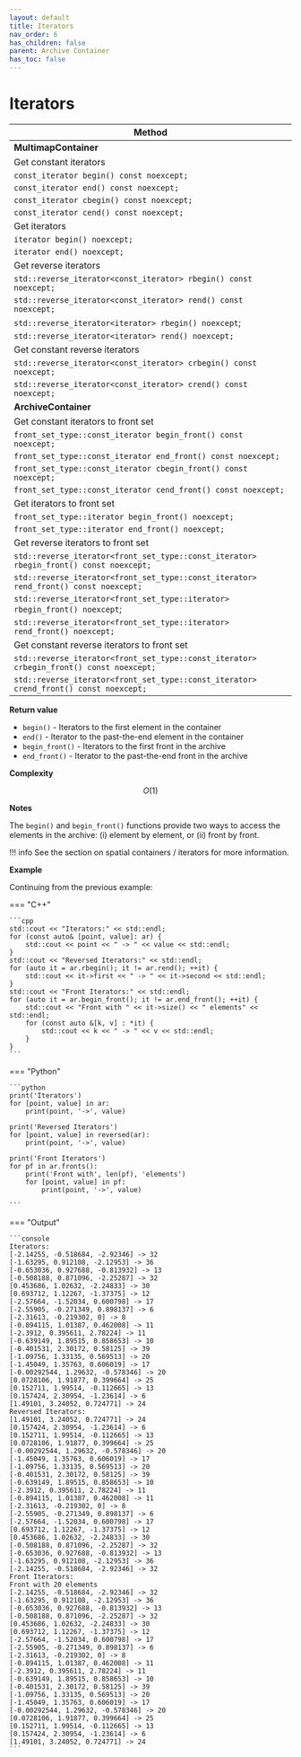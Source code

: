 ```yaml
---
layout: default
title: Iterators
nav_order: 6
has_children: false
parent: Archive Container
has_toc: false
---
```

# Iterators

| Method                                                       |
| ------------------------------------------------------------ |
| **MultimapContainer**                                        |
| Get constant iterators                                       |
| `const_iterator begin() const noexcept;`                     |
| `const_iterator end() const noexcept;`                       |
| `const_iterator cbegin() const noexcept;`                    |
| `const_iterator cend() const noexcept;`                      |
| Get iterators                                                |
| `iterator begin() noexcept;`                                 |
| `iterator end() noexcept;`                                   |
| Get reverse iterators                                        |
| `std::reverse_iterator<const_iterator> rbegin() const noexcept;` |
| `std::reverse_iterator<const_iterator> rend() const noexcept;` |
| `std::reverse_iterator<iterator> rbegin() noexcept`;         |
| `std::reverse_iterator<iterator> rend() noexcept;`           |
| Get constant reverse iterators                               |
| `std::reverse_iterator<const_iterator> crbegin() const noexcept;` |
| `std::reverse_iterator<const_iterator> crend() const noexcept;` |
| **ArchiveContainer**                                        |
| Get constant iterators to front set                                       |
| `front_set_type::const_iterator begin_front() const noexcept;`                     |
| `front_set_type::const_iterator end_front() const noexcept;`                       |
| `front_set_type::const_iterator cbegin_front() const noexcept;`                    |
| `front_set_type::const_iterator cend_front() const noexcept;`                      |
| Get iterators to front set                                                |
| `front_set_type::iterator begin_front() noexcept;`                                 |
| `front_set_type::iterator end_front() noexcept;`                                   |
| Get reverse iterators to front set                                        |
| `std::reverse_iterator<front_set_type::const_iterator> rbegin_front() const noexcept;` |
| `std::reverse_iterator<front_set_type::const_iterator> rend_front() const noexcept;` |
| `std::reverse_iterator<front_set_type::iterator> rbegin_front() noexcept`;         |
| `std::reverse_iterator<front_set_type::iterator> rend_front() noexcept;`           |
| Get constant reverse iterators to front set                               |
| `std::reverse_iterator<front_set_type::const_iterator> crbegin_front() const noexcept;` |
| `std::reverse_iterator<front_set_type::const_iterator> crend_front() const noexcept;` |

**Return value**

* `begin()` - Iterators to the first element in the container
* `end()` - Iterator to the past-the-end element in the container
* `begin_front()` - Iterators to the first front in the archive
* `end_front()` - Iterator to the past-the-end front in the archive

**Complexity**

$$
O(1)
$$

**Notes**

The `begin()` and `begin_front()` functions provide two ways to access the elements in the archive: (i) element by element, or (ii) front by front.

!!! info
    See the section on spatial containers / iterators for more information.

**Example**

Continuing from the previous example:

=== "C++"

    ```cpp
    std::cout << "Iterators:" << std::endl;
    for (const auto& [point, value]: ar) {
        std::cout << point << " -> " << value << std::endl;
    }
    std::cout << "Reversed Iterators:" << std::endl;
    for (auto it = ar.rbegin(); it != ar.rend(); ++it) {
        std::cout << it->first << " -> " << it->second << std::endl;
    }
    std::cout << "Front Iterators:" << std::endl;
    for (auto it = ar.begin_front(); it != ar.end_front(); ++it) {
        std::cout << "Front with " << it->size() << " elements" << std::endl;
        for (const auto &[k, v] : *it) {
            std::cout << k << " -> " << v << std::endl;
        }
    }
    ```

=== "Python"

    ```python
    print('Iterators')
    for [point, value] in ar:
        print(point, '->', value)
    
    print('Reversed Iterators')
    for [point, value] in reversed(ar):
        print(point, '->', value)
    
    print('Front Iterators')
    for pf in ar.fronts():
        print('Front with', len(pf), 'elements')
        for [point, value] in pf:
            print(point, '->', value)
    
    ```

=== "Output"

    ```console
    Iterators:
    [-2.14255, -0.518684, -2.92346] -> 32
    [-1.63295, 0.912108, -2.12953] -> 36
    [-0.653036, 0.927688, -0.813932] -> 13
    [-0.508188, 0.871096, -2.25287] -> 32
    [0.453686, 1.02632, -2.24833] -> 30
    [0.693712, 1.12267, -1.37375] -> 12
    [-2.57664, -1.52034, 0.600798] -> 17
    [-2.55905, -0.271349, 0.898137] -> 6
    [-2.31613, -0.219302, 0] -> 8
    [-0.894115, 1.01387, 0.462008] -> 11
    [-2.3912, 0.395611, 2.78224] -> 11
    [-0.639149, 1.89515, 0.858653] -> 10
    [-0.401531, 2.30172, 0.58125] -> 39
    [-1.09756, 1.33135, 0.569513] -> 20
    [-1.45049, 1.35763, 0.606019] -> 17
    [-0.00292544, 1.29632, -0.578346] -> 20
    [0.0728106, 1.91877, 0.399664] -> 25
    [0.152711, 1.99514, -0.112665] -> 13
    [0.157424, 2.30954, -1.23614] -> 6
    [1.49101, 3.24052, 0.724771] -> 24
    Reversed Iterators:
    [1.49101, 3.24052, 0.724771] -> 24
    [0.157424, 2.30954, -1.23614] -> 6
    [0.152711, 1.99514, -0.112665] -> 13
    [0.0728106, 1.91877, 0.399664] -> 25
    [-0.00292544, 1.29632, -0.578346] -> 20
    [-1.45049, 1.35763, 0.606019] -> 17
    [-1.09756, 1.33135, 0.569513] -> 20
    [-0.401531, 2.30172, 0.58125] -> 39
    [-0.639149, 1.89515, 0.858653] -> 10
    [-2.3912, 0.395611, 2.78224] -> 11
    [-0.894115, 1.01387, 0.462008] -> 11
    [-2.31613, -0.219302, 0] -> 8
    [-2.55905, -0.271349, 0.898137] -> 6
    [-2.57664, -1.52034, 0.600798] -> 17
    [0.693712, 1.12267, -1.37375] -> 12
    [0.453686, 1.02632, -2.24833] -> 30
    [-0.508188, 0.871096, -2.25287] -> 32
    [-0.653036, 0.927688, -0.813932] -> 13
    [-1.63295, 0.912108, -2.12953] -> 36
    [-2.14255, -0.518684, -2.92346] -> 32
    Front Iterators:
    Front with 20 elements
    [-2.14255, -0.518684, -2.92346] -> 32
    [-1.63295, 0.912108, -2.12953] -> 36
    [-0.653036, 0.927688, -0.813932] -> 13
    [-0.508188, 0.871096, -2.25287] -> 32
    [0.453686, 1.02632, -2.24833] -> 30
    [0.693712, 1.12267, -1.37375] -> 12
    [-2.57664, -1.52034, 0.600798] -> 17
    [-2.55905, -0.271349, 0.898137] -> 6
    [-2.31613, -0.219302, 0] -> 8
    [-0.894115, 1.01387, 0.462008] -> 11
    [-2.3912, 0.395611, 2.78224] -> 11
    [-0.639149, 1.89515, 0.858653] -> 10
    [-0.401531, 2.30172, 0.58125] -> 39
    [-1.09756, 1.33135, 0.569513] -> 20
    [-1.45049, 1.35763, 0.606019] -> 17
    [-0.00292544, 1.29632, -0.578346] -> 20
    [0.0728106, 1.91877, 0.399664] -> 25
    [0.152711, 1.99514, -0.112665] -> 13
    [0.157424, 2.30954, -1.23614] -> 6
    [1.49101, 3.24052, 0.724771] -> 24
    ```



<!-- Generated with mdsplit: https://github.com/alandefreitas/mdsplit -->
